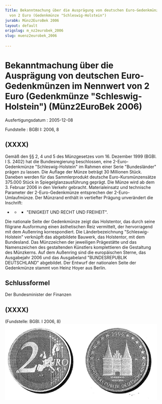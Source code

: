 ```yaml
---
Title: Bekanntmachung über die Ausprägung von deutschen Euro-Gedenkmünzen im  Nennwert
  von 2 Euro (Gedenkmünze "Schleswig-Holstein")
jurabk: Münz2EuroBek 2006
layout: default
origslug: m_nz2eurobek_2006
slug: muenz2eurobek_2006

---
```


# Bekanntmachung über die Ausprägung von deutschen Euro-Gedenkmünzen im  Nennwert von 2 Euro (Gedenkmünze "Schleswig-Holstein") (Münz2EuroBek 2006)

Ausfertigungsdatum
:   2005-12-08

Fundstelle
:   BGBl I: 2006, 8



## (XXXX)

Gemäß den §§ 2, 4 und 5 des Münzgesetzes vom 16. Dezember 1999 (BGBl. I S. 2402) hat die Bundesregierung beschlossen, eine 2-Euro-Gedenkmünze "Schleswig-Holstein" im Rahmen einer Serie "Bundesländer" prägen zu lassen.
Die Auflage der Münze beträgt 30 Millionen Stück. Daneben werden für das Sammlerprodukt deutsche Euro-Kursmünzensätze 375.000 Stück in Spiegelglanzausführung geprägt.
Die Münze wird ab dem 3. Februar 2006 in den Verkehr gebracht. Materialeinsatz und technische Parameter der 2-Euro-Gedenkmünze entsprechen der 2-Euro-Umlaufmünze. Der Münzrand enthält in vertiefter Prägung unverändert die Inschrift:

*
    *
        *   "EINIGKEIT UND RECHT UND FREIHEIT".









Die nationale Seite der Gedenkmünze zeigt das Holstentor, das durch seine filigrane Ausformung einen ästhetischen Reiz vermittelt, der hervorragend mit dem Außenring korrespondiert. Die Länderbezeichnung "Schleswig-Holstein" verknüpft das abgebildete Bauwerk, das Holstentor, mit dem Bundesland. Das Münzzeichen der jeweiligen Prägestätte und das Namenszeichen des gestaltenden Künstlers komplettieren die Gestaltung des Münzkerns.
Auf dem Außenring sind die europäischen Sterne, das Ausgabejahr 2006 und das Ausgabeland "BUNDESREPUBLIK DEUTSCHLAND" abgebildet.
Der Entwurf der nationalen Seite der Gedenkmünze stammt von Heinz Hoyer aus Berlin.


## Schlussformel

Der Bundesminister der Finanzen


## (XXXX)

(Fundstelle: BGBl. I 2006, 8)
![bgbl1_2006_j0008_0010.jpg](bgbl1_2006_j0008_0010.jpg)
